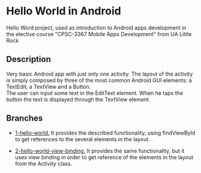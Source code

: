 # Hello World in Android

Hello Word project, used as introduction to Android apps development in the elective course &quot;CPSC-3367 Mobile Apps Development&quot; from UA Little Rock

## Description

Very basic Android app with just only one activity. The layout of the activity is simply composed by three of the most common Android GUI elements: a TextEdit, a TextView and a Button.  
The user can input some text in the EditText element. When he taps the button the text is displayed through the TextView element.

## Branches

- <ins>1-hello-world.</ins> It provides the described functionality, using findViewById to get references to the several elements in the layout.
  
- <ins>2-hello-world-view-binding.</ins> It provides the same functionality, but it uses view binding in order to get reference of the elements in the layout from the Activity class.


